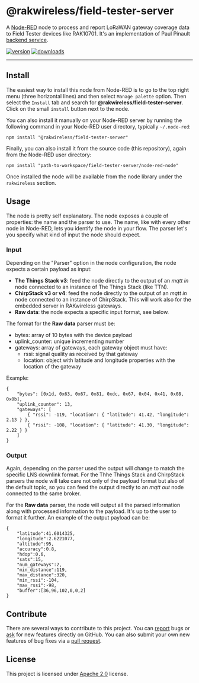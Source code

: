 @rakwireless/field-tester-server
================================

A [Node-RED](http://nodered.org) node to process and report LoRaWAN gateway coverage data to Field Tester devices like RAK10701. It's an implementation of Paul Pinault [backend service](https://github.com/disk91/WioLoRaWANFieldTester/blob/master/doc/DEVELOPMENT.md).

[![version](https://img.shields.io/npm/v/@rakwireless/field-tester-server.svg?logo=npm)](https://www.npmjs.com/package/@rakwireless/field-tester-server)
[![downloads](https://img.shields.io/npm/dm/@rakwireless/field-tester-server.svg)](https://www.npmjs.com/package/@rakwireless/field-tester-server)

---

## Install

The easiest way to install this node from Node-RED is to go to the top right menu (three horizontal lines) and then select `Manage palette` option. Then select the `Install` tab and search for **@rakwireless/field-tester-server**. Click on the small `install` button next to the node. 

You can also install it manually on your Node-RED server by running the following command in your Node-RED user directory, typically `~/.node-red`:

```
npm install "@rakwireless/field-tester-server"
```

Finally, you can also install it from the source code (this repository), again from the Node-RED user directory:

```
npm install "path-to-workspace/field-tester-server/node-red-node"
```

Once installed the node will be available from the node library under the `rakwireless` section.

## Usage
 
The node is pretty self explanatory. The node exposes a couple of properties: the name and the parser to use. The name, like with every other node in Node-RED, lets you identify the node in your flow. The parser let's you specify what kind of input the node should expect.

### Input

Depending on the "Parser" option in the node configuration, the node expects a certain payload as input:

* **The Things Stack v3**: feed the node directly to the output of an *mqtt in* node connected to an instance of The Things Stack (like TTN). 
* **ChirpStack v3 or v4**: feed the node directly to the output of an *mqtt in* node connected to an instance of ChirpStack. This will work also for the embedded server in RAKwireless gateways.
* **Raw data**: the node expects a specific input format, see below.

The format for the **Raw data** parser must be:

* bytes: array of 10 bytes with the device payload
* uplink_counter: unique incrementing number
* gateways: array of gateways, each gateway object must have:
    * rssi: signal quality as received by that gateway
    * location: object with latitude and longitude properties with the location of the gateway

Example:

```
{
    "bytes": [0x1d, 0x63, 0x67, 0x81, 0xdc, 0x67, 0x04, 0x41, 0x08, 0x0b],
    "uplink_counter": 13,
    "gateways": [
        { "rssi": -119, "location": { "latitude": 41.42, "longitude": 2.13 } },
        { "rssi": -108, "location": { "latitude": 41.30, "longitude": 2.22 } }
    ]
}
```

### Output

Again, depending on the parser used the output will change to match the specific LNS downlink format. For the Thhe Things Stack and ChirpStack parsers the node will take care not only of the payload format but also of the default topic, so you can feed the output directly to an *mqtt out* node connected to the same broker.

For the **Raw data** parser, the node will output all the parsed information along with processed information to the payload. It's up to the user to format it further. An example of the output payload can be:

```
{
    "latitude":41.6014325,
    "longitude":2.6221077,
    "altitude":95,
    "accuracy":0.8,
    "hdop":0.6,
    "sats":15,
    "num_gateways":2,
    "min_distance":119,
    "max_distance":320,
    "min_rssi":-104,
    "max_rssi":-98,
    "buffer":[36,96,102,0,0,2]
}
```

## Contribute

There are several ways to contribute to this project. You can [report](http://github.com/rakwireless/field-tester-server/issues) bugs or [ask](http://github.com/rakwireless/field-tester-server/issues) for new features directly on GitHub.
You can also submit your own new features of bug fixes via a [pull request](http://github.com/rakwireless/field-tester-server/pr).

## License

This project is licensed under [Apache 2.0](http://www.apache.org/licenses/LICENSE-2.0) license.
